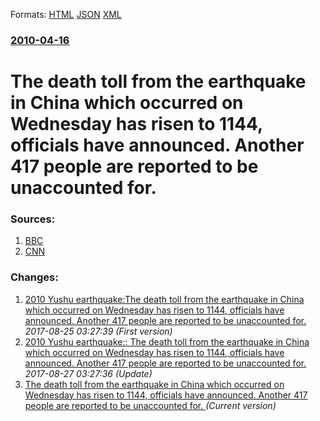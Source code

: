 
Formats: [HTML](/news/2010/04/16/the-death-toll-from-the-earthquake-in-china-which-occurred-on-wednesday-has-risen-to-1144-officials-have-announced-another-417-people-are.html)  [JSON](/news/2010/04/16/the-death-toll-from-the-earthquake-in-china-which-occurred-on-wednesday-has-risen-to-1144-officials-have-announced-another-417-people-are.json)  [XML](/news/2010/04/16/the-death-toll-from-the-earthquake-in-china-which-occurred-on-wednesday-has-risen-to-1144-officials-have-announced-another-417-people-are.xml)  

### [2010-04-16](/news/2010/04/16/index.md)

##### 
# The death toll from the earthquake in China which occurred on Wednesday has risen to 1144, officials have announced. Another 417 people are reported to be unaccounted for. 




### Sources:

1. [BBC](http://news.bbc.co.uk/1/hi/world/asia-pacific/8626131.stm)
2. [CNN](http://edition.cnn.com/2010/WORLD/asiapcf/04/15/china.quake/index.html)

### Changes:

1. [2010 Yushu earthquake:The death toll from the earthquake in China which occurred on Wednesday has risen to 1144, officials have announced. Another 417 people are reported to be unaccounted for. ](/news/2010/04/16/2010-yushu-earthquake-pthe-death-toll-from-the-earthquake-in-china-which-occurred-on-wednesday-has-risen-to-1144-officials-have-announced.md) _2017-08-25 03:27:39 (First version)_
2. [2010 Yushu earthquake:: The death toll from the earthquake in China which occurred on Wednesday has risen to 1144, officials have announced. Another 417 people are reported to be unaccounted for. ](/news/2010/04/16/2010-yushu-earthquake-the-death-toll-from-the-earthquake-in-china-which-occurred-on-wednesday-has-risen-to-1144-officials-have-announced.md) _2017-08-27 03:27:36 (Update)_
2. [The death toll from the earthquake in China which occurred on Wednesday has risen to 1144, officials have announced. Another 417 people are reported to be unaccounted for. ](/news/2010/04/16/the-death-toll-from-the-earthquake-in-china-which-occurred-on-wednesday-has-risen-to-1144-officials-have-announced-another-417-people-are.md) _(Current version)_
